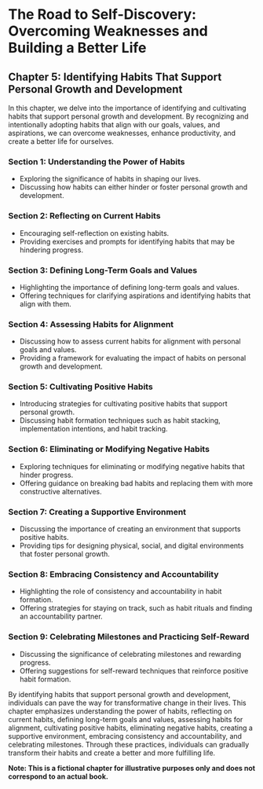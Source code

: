 The Road to Self-Discovery: Overcoming Weaknesses and Building a Better Life
============================================================================

Chapter 5: Identifying Habits That Support Personal Growth and Development
--------------------------------------------------------------------------

In this chapter, we delve into the importance of identifying and cultivating habits that support personal growth and development. By recognizing and intentionally adopting habits that align with our goals, values, and aspirations, we can overcome weaknesses, enhance productivity, and create a better life for ourselves.

### Section 1: Understanding the Power of Habits

* Exploring the significance of habits in shaping our lives.
* Discussing how habits can either hinder or foster personal growth and development.

### Section 2: Reflecting on Current Habits

* Encouraging self-reflection on existing habits.
* Providing exercises and prompts for identifying habits that may be hindering progress.

### Section 3: Defining Long-Term Goals and Values

* Highlighting the importance of defining long-term goals and values.
* Offering techniques for clarifying aspirations and identifying habits that align with them.

### Section 4: Assessing Habits for Alignment

* Discussing how to assess current habits for alignment with personal goals and values.
* Providing a framework for evaluating the impact of habits on personal growth and development.

### Section 5: Cultivating Positive Habits

* Introducing strategies for cultivating positive habits that support personal growth.
* Discussing habit formation techniques such as habit stacking, implementation intentions, and habit tracking.

### Section 6: Eliminating or Modifying Negative Habits

* Exploring techniques for eliminating or modifying negative habits that hinder progress.
* Offering guidance on breaking bad habits and replacing them with more constructive alternatives.

### Section 7: Creating a Supportive Environment

* Discussing the importance of creating an environment that supports positive habits.
* Providing tips for designing physical, social, and digital environments that foster personal growth.

### Section 8: Embracing Consistency and Accountability

* Highlighting the role of consistency and accountability in habit formation.
* Offering strategies for staying on track, such as habit rituals and finding an accountability partner.

### Section 9: Celebrating Milestones and Practicing Self-Reward

* Discussing the significance of celebrating milestones and rewarding progress.
* Offering suggestions for self-reward techniques that reinforce positive habit formation.

By identifying habits that support personal growth and development, individuals can pave the way for transformative change in their lives. This chapter emphasizes understanding the power of habits, reflecting on current habits, defining long-term goals and values, assessing habits for alignment, cultivating positive habits, eliminating negative habits, creating a supportive environment, embracing consistency and accountability, and celebrating milestones. Through these practices, individuals can gradually transform their habits and create a better and more fulfilling life.

**Note: This is a fictional chapter for illustrative purposes only and does not correspond to an actual book.**
